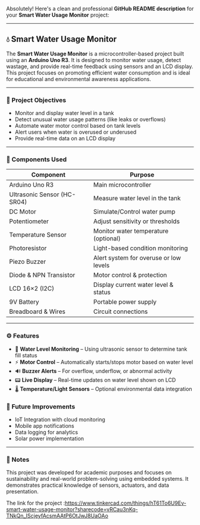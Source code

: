 Absolutely! Here's a clean and professional **GitHub README description** for your **Smart Water Usage Monitor** project:

---

## 💧 Smart Water Usage Monitor

The **Smart Water Usage Monitor** is a microcontroller-based project built using an **Arduino Uno R3**. It is designed to monitor water usage, detect wastage, and provide real-time feedback using sensors and an LCD display. This project focuses on promoting efficient water consumption and is ideal for educational and environmental awareness applications.

---

### 🎯 Project Objectives

- Monitor and display water level in a tank
- Detect unusual water usage patterns (like leaks or overflows)
- Automate water motor control based on tank levels
- Alert users when water is overused or underused
- Provide real-time data on an LCD display

---

### 🧰 Components Used

| Component               | Purpose                                      |
|------------------------|----------------------------------------------|
| Arduino Uno R3         | Main microcontroller                         |
| Ultrasonic Sensor (HC-SR04) | Measure water level in the tank              |
| DC Motor               | Simulate/Control water pump                  |
| Potentiometer          | Adjust sensitivity or thresholds             |
| Temperature Sensor     | Monitor water temperature (optional)         |
| Photoresistor          | Light-based condition monitoring             |
| Piezo Buzzer           | Alert system for overuse or low levels       |
| Diode & NPN Transistor | Motor control & protection                   |
| LCD 16×2 (I2C)         | Display current water level & status         |
| 9V Battery             | Portable power supply                        |
| Breadboard & Wires     | Circuit connections                          |

---

### ⚙️ Features

- 📏 **Water Level Monitoring** – Using ultrasonic sensor to determine tank fill status  
- ⚡ **Motor Control** – Automatically starts/stops motor based on water level  
- 🔊 **Buzzer Alerts** – For overflow, underflow, or abnormal activity  
- 📟 **Live Display** – Real-time updates on water level shown on LCD  
- 🌡️ **Temperature/Light Sensors** – Optional environmental data integration  

### 🚀 Future Improvements
- IoT Integration with cloud monitoring
- Mobile app notifications
- Data logging for analytics
- Solar power implementation

---

### 📌 Notes
This project was developed for academic purposes and focuses on sustainability and real-world problem-solving using embedded systems. It demonstrates practical knowledge of sensors, actuators, and data presentation.

The link for the project :https://www.tinkercad.com/things/hT61To6U9Ev-smart-water-usage-monitor?sharecode=vRCau3nKq-TNkQn_IScjeyfAcsmAAtP6OtJwJ8UaOAo
